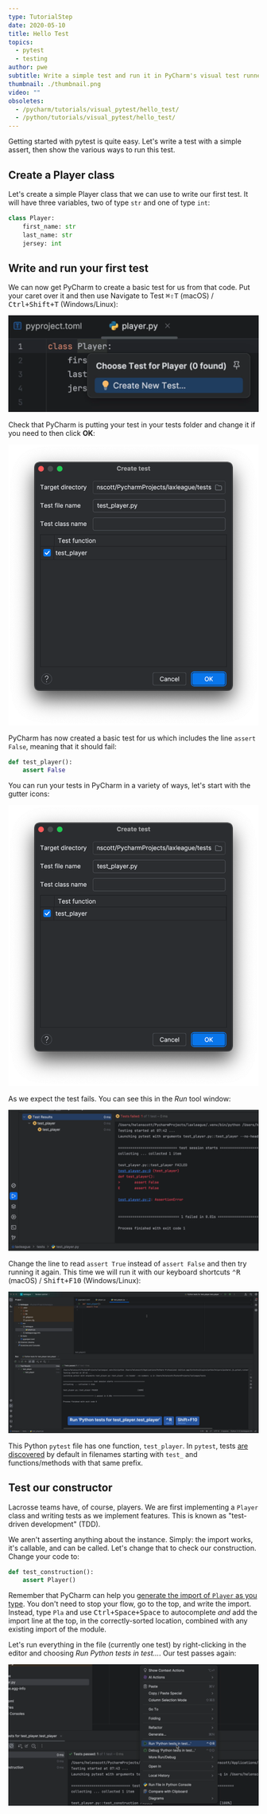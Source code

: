 ```yaml
---
type: TutorialStep
date: 2020-05-10
title: Hello Test
topics:
  - pytest
  - testing
author: pwe
subtitle: Write a simple test and run it in PyCharm's visual test runner.
thumbnail: ./thumbnail.png
video: ""
obsoletes:
  - /pycharm/tutorials/visual_pytest/hello_test/
  - /python/tutorials/visual_pytest/hello_test/
---
```


Getting started with pytest is quite easy.
Let's write a test with a simple assert, then show the various ways to run this test.

## Create a Player class

Let's create a simple Player class that we can use to write our first test. It will have three variables, two of type `str` and one of type `int`:

```python
class Player:
    first_name: str
    last_name: str
    jersey: int
```

## Write and run your first test

We can now get PyCharm to create a basic test for us from that code. Put your caret over it and then use Navigate to Test <kbd>⌘⇧T</kbd> (macOS) / <kbd>Ctrl+Shift+T</kbd> (Windows/Linux):

![create-new-test.png](create-new-test.png)

Check that PyCharm is putting your test in your tests folder and change it if you need to then click **OK**:

![nav-to-test.png](nav-to-test.png)

PyCharm has now created a basic test for us which includes the line `assert False`, meaning that it should fail:

```python
def test_player():
    assert False
```

You can run your tests in PyCharm in a variety of ways, let's start with the gutter icons:

![nav-to-test.png](nav-to-test.png)

As we expect the test fails. You can see this in the _Run_ tool window:

![test-failed.png](test-failed.png)

Change the line to read `assert True` instead of `assert False` and then try running it again. This time we will run it with our keyboard shortcuts <kbd>⌃R</kbd> (macOS) / <kbd>Shift+F10</kbd> (Windows/Linux):

![test-passes.png](test-passes.png)

This Python `pytest` file has one function, `test_player`. In `pytest`, tests [are discovered](https://docs.pytest.org/en/latest/goodpractices.html#conventions-for-python-test-discovery) by default in filenames starting with `test_` and functions/methods with that same prefix.

## Test our constructor

Lacrosse teams have, of course, players. We are first implementing a `Player` class and writing tests as we implement features. This is known as "test-driven development" (TDD).

We aren't asserting anything about the instance. Simply: the import works, it's callable, and can be called. Let's change that to check our construction. Change your code to:

```python
def test_construction():
    assert Player()
```

Remember that PyCharm can help you [generate the import of `Player` as you type](../../../tips/generate-imports-while-typing/). You don't need to stop your flow, go to the top, and write the import. Instead, type `Pla` and use <kbd>Ctrl+Space+Space</kbd> to autocomplete _and_ add the import line at the top, in the correctly-sorted location, combined with any existing import of the module.

Let's run everything in the file (currently one test) by right-clicking in the editor and choosing _Run Python tests in test..._.
Our test passes again:

![right-click.png](right-click.png)

